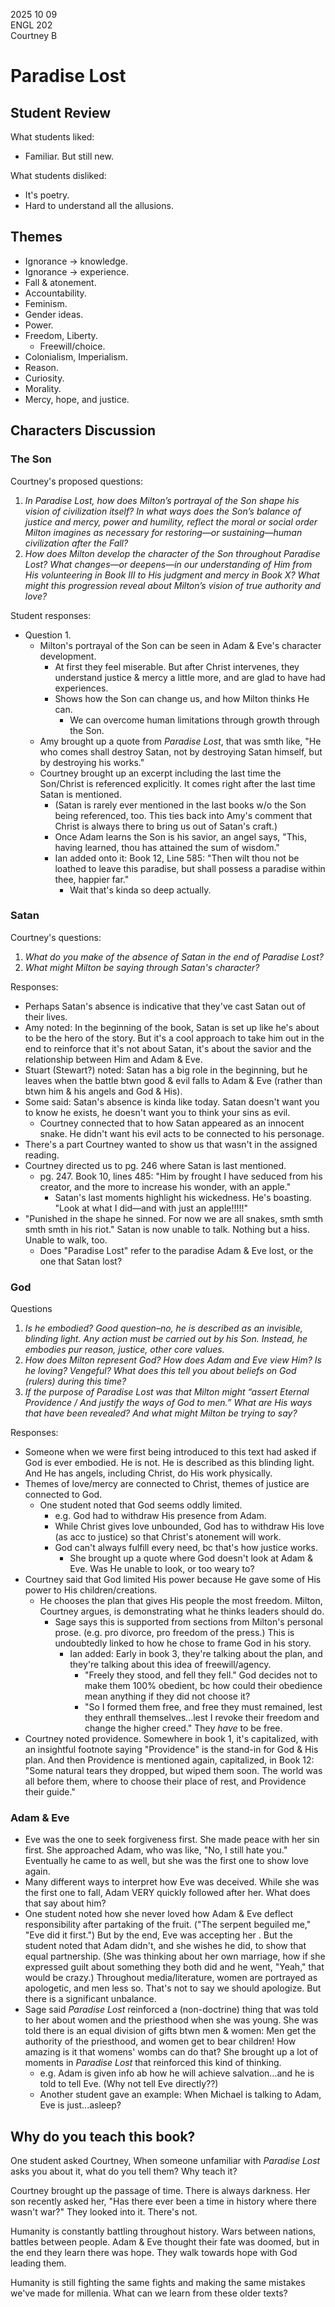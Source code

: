 2025 10 09  
ENGL 202  
Courtney B  


# Paradise Lost

## Student Review

What students liked:

- Familiar. But still new.

What students disliked:

- It's poetry.
- Hard to understand all the allusions.

## Themes

- Ignorance &rarr; knowledge.
- Ignorance &rarr; experience.
- Fall & atonement.
- Accountability.
- Feminism.
- Gender ideas.
- Power.
- Freedom, Liberty.
    - Freewill/choice.
- Colonialism, Imperialism.
- Reason.
- Curiosity. 
- Morality.
- Mercy, hope, and justice.

## Characters Discussion

### The Son

Courtney's proposed questions:

1. *In Paradise Lost, how does Milton’s portrayal of the Son shape his vision of civilization itself? In what ways does the Son’s balance of justice and mercy, power and humility, reflect the moral or social order Milton imagines as necessary for restoring—or sustaining—human civilization after the Fall?*
2. *How does Milton develop the character of the Son throughout Paradise Lost? What changes—or deepens—in our understanding of Him from His volunteering in Book III to His judgment and mercy in Book X? What might this progression reveal about Milton’s vision of true authority and love?*

Student responses:

- Question 1.
    - Milton's portrayal of the Son can be seen in Adam & Eve's character development.
        - At first they feel miserable. But after Christ intervenes, they understand justice & mercy a little more, and are glad to have had experiences.
        - Shows how the Son can change us, and how Milton thinks He can.
            - We can overcome human limitations through growth through the Son.
    - Amy brought up a quote from *Paradise Lost*, that was smth like, "He who comes shall destroy Satan, not by destroying Satan himself, but by destroying his works."
    - Courtney brought up an excerpt including the last time the Son/Christ is referenced explicitly. It comes right after the last time Satan is mentioned.
        - (Satan is rarely ever mentioned in the last books w/o the Son being referenced, too. This ties back into Amy's comment that Christ is always there to bring us out of Satan's craft.)
        - Once Adam learns the Son is his savior, an angel says, "This, having learned, thou has attained the sum of wisdom."
        - Ian added onto it: Book 12, Line 585: "Then wilt thou not be loathed to leave this paradise, but shall possess a paradise within thee, happier far."
            - Wait that's kinda so deep actually.

### Satan

Courtney's questions:

1. *What do you make of the absence of Satan in the end of Paradise Lost?*
2. *What might Milton be saying through Satan's character?*

Responses:

- Perhaps Satan's absence is indicative that they've cast Satan out of their lives.
- Amy noted: In the beginning of the book, Satan is set up like he's about to be the hero of the story. But it's a cool approach to take him out in the end to reinforce that it's not about Satan, it's about the savior and the relationship between Him and Adam & Eve.
- Stuart (Stewart?) noted: Satan has a big role in the beginning, but he leaves when the battle btwn good & evil falls to Adam & Eve (rather than btwn him & his angels and God & His).
- Some said: Satan's absence is kinda like today. Satan doesn't want you to know he exists, he doesn't want you to think your sins as evil.
    - Courtney connected that to how Satan appeared as an innocent snake. He didn't want his evil acts to be connected to his personage.
- There's a part Courtney wanted to show us that wasn't in the assigned reading.
- Courtney directed us to pg. 246 where Satan is last mentioned.
    - pg. 247. Book 10, lines 485: "Him by frought I have seduced from his creator, and the more to increase his wonder, with an apple." 
        - Satan's last moments highlight his wickedness. He's boasting. "Look at what I did&mdash;and with just an apple!!!!!"
- "Punished in the shape he sinned. For now we are all snakes, smth smth smth smth in his riot." Satan is now unable to talk. Nothing but a hiss. Unable to walk, too.
    - Does "Paradise Lost" refer to the paradise Adam & Eve lost, or the one that Satan lost?

### God

Questions

1. *Is he embodied? Good question–no, he is described as an invisible, blinding light. Any action must be carried out by his Son. Instead, he embodies pur reason, justice, other core values.* 
2. *How does Milton represent God? How does Adam and Eve view Him? Is he loving? Vengeful? What does this tell you about beliefs on God (rulers) during this time?* 
3. *If the purpose of Paradise Lost was that Milton might “assert Eternal Providence / And justify the ways of God to men.” What are His ways that have been revealed? And what might Milton be trying to say?*

Responses:

- Someone when we were first being introduced to this text had asked if God is ever embodied. He is not. He is described as this blinding light. And He has angels, including Christ, do His work physically.
- Themes of love/mercy are connected to Christ, themes of justice are connected to God.
    - One student noted that God seems oddly limited. 
        - e.g. God had to withdraw His presence from Adam.
        - While Christ gives love unbounded, God has to withdraw His love (as acc to justice) so that Christ's atonement will work.
        - God can't always fulfill every need, bc that's how justice works.
            - She brought up a quote where God doesn't look at Adam & Eve. Was He unable to look, or too weary to?
- Courtney said that God limited His power because He gave some of His power to His children/creations.
    - He chooses the plan that gives His people the most freedom. Milton, Courtney argues, is demonstrating what he thinks leaders should do.
        - Sage says this is supported from sections from Milton's personal prose. (e.g. pro divorce, pro freedom of the press.) This is undoubtedly linked to how he chose to frame God in his story.
            - Ian added: Early in book 3, they're talking about the plan, and they're talking about this idea of freewill/agency. 
                - "Freely they stood, and fell they fell." God decides not to make them 100% obedient, bc how could their obedience mean anything if they did not choose it?
                - "So I formed them free, and free they must remained, lest they enthrall themselves...lest I revoke their freedom and change the higher creed." They *have* to be free.
- Courtney noted providence. Somewhere in book 1, it's capitalized, with an insightful footnote saying "Providence" is the stand-in for God & His plan. And then Providence is mentioned again, capitalized, in Book 12: "Some natural tears they dropped, but wiped them soon. The world was all before them, where to choose their place of rest, and Providence their guide."

### Adam & Eve

- Eve was the one to seek forgiveness first. She made peace with her sin first. She approached Adam, who was like, "No, I still hate you." Eventually he came to as well, but she was the first one to show love again.
- Many different ways to interpret how Eve was deceived. While she was the first one to fall, Adam VERY quickly followed after her. What does that say about him?
- One student noted how she never loved how Adam & Eve deflect responsibility after partaking of the fruit. ("The serpent beguiled me," "Eve did it first.") But by the end, Eve was accepting her . But the student noted that Adam didn't, and she wishes he did, to show that equal partnership. (She was thinking about her own marriage, how if she expressed guilt about something they both did and he went, "Yeah," that would be crazy.) Throughout media/literature, women are portrayed as apologetic, and men less so. That's not to say we should apologize. But there is a significant unbalance.
- Sage said *Paradise Lost* reinforced a (non-doctrine) thing that was told to her about women and the priesthood when she was young. She was told there is an equal division of gifts btwn men & women: Men get the authority of the priesthood, and women get to bear children! How amazing is it that womens' wombs can do that? She brought up a lot of moments in *Paradise Lost* that reinforced this kind of thinking.
    - e.g. Adam is given info ab how he will achieve salvation...and he is told to tell Eve. (Why not tell Eve directly??)
    - Another student gave an example: When Michael is talking to Adam, Eve is just...asleep?

## Why do you teach this book?

One student asked Courtney, When someone unfamiliar with *Paradise Lost* asks you about it, what do you tell them? Why teach it?

Courtney brought up the passage of time. There is always darkness. Her son recently asked her, "Has there ever been a time in history where there wasn't war?" They looked into it. There's not.

Humanity is constantly battling throughout history. Wars between nations, battles between people. Adam & Eve thought their fate was doomed, but in the end they learn there was hope. They walk towards hope with God leading them.

Humanity is still fighting the same fights and making the same mistakes we've made for millenia. What can we learn from these older texts?